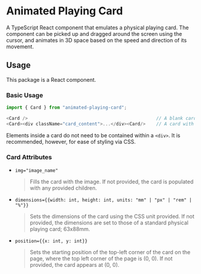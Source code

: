 # Animated Playing Card

A TypeScript React component that emulates a physical playing card. The component can be picked up and dragged around the screen using the cursor, and animates in 3D space based on the speed and direction of its movement.

## Usage

This package is a React component.

### Basic Usage

```Javascript
import { Card } from "animated-playing-card";

<Card />                                                // A blank card, or one with an image
<Card><div className="card_content">...</div><Card/>    // A card with HTML content

```
Elements inside a card do not need to be contained within a ```<div>```. It is recommended, however, for ease of styling via CSS.

### Card Attributes


* ```img="image_name"```
    > Fills the card with the image. If not provided, the card is populated with any provided children.
* ```dimensions={{width: int, height: int, units: "mm" | "px" | "rem" | "%"}}```
    > Sets the dimensions of the card using the CSS unit provided. If not provided, the dimensions are set to those of a standard physical playing card; 63x88mm. 
* ```position={{x: int, y: int}}```
    > Sets the starting position of the top-left corner of the card on the page, where the top left corner of the page is (0, 0). If not provided, the card appears at (0, 0).